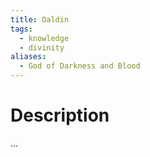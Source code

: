 ```yaml
---
title: Oaldin
tags:
  - knowledge
  - divinity
aliases:
  - God of Darkness and Blood
---
```

# Description
...
